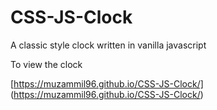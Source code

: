 # CSS-JS-Clock

A classic style clock written in vanilla javascript

To view the clock

[https://muzammil96.github.io/CSS-JS-Clock/] (https://muzammil96.github.io/CSS-JS-Clock/)